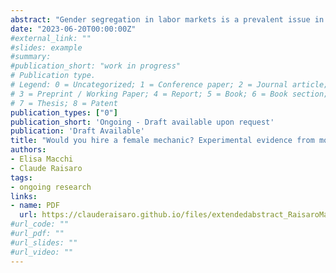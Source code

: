 ```yaml
---
abstract: "Gender segregation in labor markets is a prevalent issue in poor countries, resulting in significant wage gaps and misallocation of talent. Efforts have been made to address this segregation by promoting female labor supply, but the effectiveness of such interventions depends on the level of discrimination faced by women upon entry. Our study tests for gender discrimination within Uganda's motor mechanics industry, a male-dominated sector characterized by severe asymmetric information problems. Partnering with a vocational training center, we conduct an experiment with garage managers to examine the interplay between bias, skills, and trustworthiness in hiring decisions for trainees. At baseline, women and men have comparable hiring outcomes. Since skills are identical, but women are seen as more trustworthy, this results implies gender discrimination. Improving monitoring induces gender discrimination, revealing the presence of previously hidden discrimination against women. Training interventions improve hiring outcomes for both genders but lead to increased discrimination. While training improves the skills of both genders, it diminishes the comparative advantage that women have in trustworthiness without compensating for it with enhanced skills. "
date: "2023-06-20T00:00:00Z"
#external_link: ""
#slides: example
#summary:
#publication_short: "work in progress"
# Publication type.
# Legend: 0 = Uncategorized; 1 = Conference paper; 2 = Journal article;
# 3 = Preprint / Working Paper; 4 = Report; 5 = Book; 6 = Book section;
# 7 = Thesis; 8 = Patent
publication_types: ["0"]
publication_short: 'Ongoing - Draft available upon request'
publication: 'Draft Available'
title: "Would you hire a female mechanic? Experimental evidence from motor-mechanics managers in Uganda"
authors:
- Elisa Macchi 
- Claude Raisaro
tags:
- ongoing research
links:
- name: PDF
  url: https://clauderaisaro.github.io/files/extendedabstract_RaisaroMacchi_garages.pdf
#url_code: ""
#url_pdf: ""
#url_slides: ""
#url_video: ""
---
```

